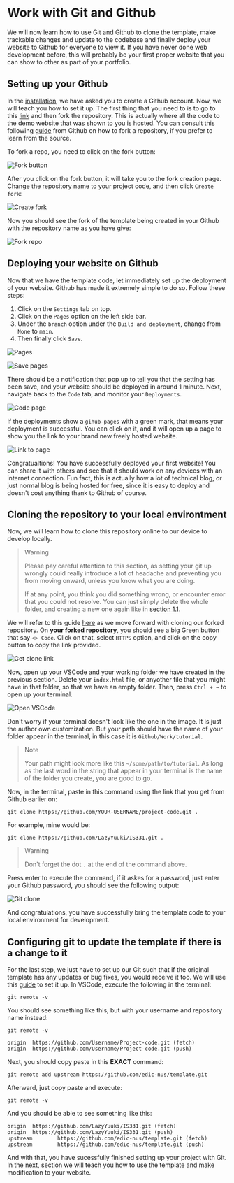 # Work with Git and Github

We will now learn how to use Git and Github to clone the template, make trackable changes and update to the codebase and finally deploy your website to Github for everyone to view it. If you have never done web development before, this will probably be your first proper website that you can show to other as part of your portfolio.

## Setting up your Github

In the [installation](../installation.md), we have asked you to create a Github account. Now, we will teach you how to set it up. The first thing that you need to is to go to this [link](https://github.com/edic-nus/template) and then fork the repository. This is actually where all the code to the demo website that was shown to you is hosted. You can consult this following [guide](https://docs.github.com/en/pull-requests/collaborating-with-pull-requests/working-with-forks/fork-a-repo#forking-a-repository) from Github on how to fork a repository, if you prefer to learn from the source.

To fork a repo, you need to click on the fork button:

![Fork button](../img/fork-button.png)

After you click on the fork button, it will take you to the fork creation page. Change the repository name to your project code, and then click `Create fork`:

![Create fork](../img/create-fork.png)

Now you should see the fork of the template being created in your Github with the repository name as you have give:

![Fork repo](../img/fork-repo.png)

## Deploying your website on Github

Now that we have the template code, let immediately set up the deployment of your website. Github has made it extremely simple to do so. Follow these steps:

1. Click on the `Settings` tab on top.
2. Click on the `Pages` option on the left side bar.
3. Under the `branch` option under the `Build and deployment`, change from `None` to `main`.
4. Then finally click `Save`.

![Pages](../img/pages.png)

![Save pages](../img/save-pages.png)

There should be a notification that pop up to tell you that the setting has been save, and your website should be deployed in around 1 minute. Next, navigate back to the `Code` tab, and monitor your `Deployments`.

![Code page](../img/code-page.png)

If the deployments show a `gihub-pages` with a green mark, that means your deployment is successful. You can click on it, and it will open up a page to show you the link to your brand new freely hosted website.

![Link to page](../img/link-to-page.png)

Congratualtions! You have successfully deployed your first website! You can share it with others and see that it should work on any devices with an internet connection. Fun fact, this is actually how a lot of technical blog, or just normal blog is being hosted for free, since it is easy to deploy and doesn't cost anything thank to Github of course.

## Cloning the repository to your local environtment

Now, we will learn how to clone this repository online to our device to develop locally.

> <p class="warn"> Warning
>
> Please pay careful attention to this section, as setting your git up wrongly could really introduce a lot of headache and preventing you from moving onward, unless you know what you are doing.
>
> If at any point, you think you did something wrong, or encounter error that you could not resolve. You can just simply delete the whole folder, and creating a new one again like in [section 1.1](./local-development.md).

We will refer to this guide [here](https://docs.github.com/en/pull-requests/collaborating-with-pull-requests/working-with-forks/fork-a-repo#cloning-your-forked-repository) as we move forward with cloning our forked repository. On **your forked repository**, you should see a big Green button that say `<> Code`. Click on that, select `HTTPS` option, and click on the copy button to copy the link provided.

![Get clone link](../img/get-clone-link.png)

Now, open up your VSCode and your working folder we have created in the previous section. Delete your `index.html` file, or anyother file that you might have in that folder, so that we have an empty folder. Then, press `Ctrl + ~` to open up your terminal.

![Open VSCode](../img/open-vscode.png)

Don't worry if your terminal doesn't look like the one in the image. It is just the author own customization. But your path should have the name of your folder appear in the terminal, in this case it is `Github/Work/tutorial`.

> <p class="note"> Note
>
> Your path might look more like this `~/some/path/to/tutorial`. As long as the last word in the string that appear in your terminal is the name of the folder you create, you are good to go.

Now, in the terminal, paste in this command using the link that you get from Github earlier on:

```shell
git clone https://github.com/YOUR-USERNAME/project-code.git .
```

For example, mine would be:

```shell
git clone https://github.com/LazyYuuki/IS331.git .
```

> <p class="warn"> Warning
>
> Don't forget the dot `.` at the end of the command above.


Press enter to execute the command, if it askes for a password, just enter your Github password, you should see the following output:

![Git clone](../img/git-clone.png)

And congratulations, you have successfully bring the template code to your local environment for development.

## Configuring git to update the template if there is a change to it

For the last step, we just have to set up our Git such that if the original template has any updates or bug fixes, you would receive it too. We will use this [guide](https://docs.github.com/en/pull-requests/collaborating-with-pull-requests/working-with-forks/fork-a-repo#configuring-git-to-sync-your-fork-with-the-upstream-repository) to set it up. In VSCode, execute the following in the terminal:

```shell
git remote -v
```

You should see something like this, but with your username and repository name instead:

```shell
git remote -v

origin  https://github.com/Username/Project-code.git (fetch)
origin  https://github.com/Username/Project-code.git (push)
```

Next, you should copy paste in this **EXACT** command:

```shell
git remote add upstream https://github.com/edic-nus/template.git
```

Afterward, just copy paste and execute:

```shell
git remote -v
```

And you should be able to see something like this:

```shell
origin  https://github.com/LazyYuuki/IS331.git (fetch)
origin  https://github.com/LazyYuuki/IS331.git (push)
upstream        https://github.com/edic-nus/template.git (fetch)
upstream        https://github.com/edic-nus/template.git (push)
```

And with that, you have sucessfully finished setting up your project with Git. In the next, section we will teach you how to use the template and make modification to your website.




